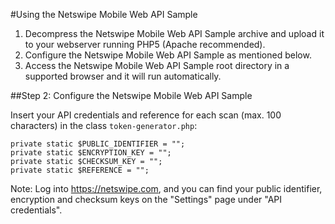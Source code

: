 #Using the Netswipe Mobile Web API Sample

1. Decompress the Netswipe Mobile Web API Sample archive and upload it to your webserver running PHP5 (Apache recommended).
2. Configure the Netswipe Mobile Web API Sample as mentioned below.
3. Access the Netswipe Mobile Web API Sample root directory in a supported browser and it will run automatically.

##Step 2: Configure the Netswipe Mobile Web API Sample

Insert your API credentials and reference for each scan (max. 100 characters) in the class `token-generator.php`:
```
private static $PUBLIC_IDENTIFIER = "";
private static $ENCRYPTION_KEY = "";
private static $CHECKSUM_KEY = "";
private static $REFERENCE = "";
```
Note: Log into https://netswipe.com, and you can find your public identifier, encryption and checksum keys on the "Settings" page under "API credentials".
